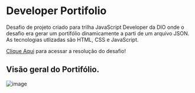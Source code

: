 # Developer Portifolio

Desafio de projeto criado para trilha JavaScript Developer da DIO onde o desafio era gerar um portifólio dinamicamente a parti de um arquivo JSON.
As tecnologias utlizadas são HTML, CSS e JavaScript.

[Clique Aqui](https://ogabrielfonseca.github.io/js-developer-portfolio/) para acessar a resolução do desafio!

## Visão geral do Portifólio.
![image](https://github.com/OGabrielFonseca/js-developer-portfolio/assets/91344667/14061991-b1c2-4e0c-b470-4a54711d0be5)

